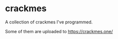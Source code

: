 # crackmes

A collection of crackmes I've programmed.

Some of them are uploaded to https://crackmes.one/
